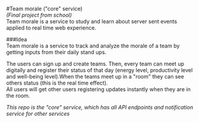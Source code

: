#Team morale ("core" service)  
_(Final project from school)_  
Team morale is a service to study and learn about server sent events applied to real time web experience.  
  
###Idea  
Team morale is a service to track and analyze the morale of a team by getting inputs from their daily stand ups.

The users can sign up and create teams. Then, every team can meet up digitally and register their status of that day (energy level, productivity level and well-being level).When the teams meet up in a "room" they can see others status (this is the real time effect).   
All users will get other users registering updates instantly when they are in the room.

_This repo is the "core" service, which has all API endpoints and notification service for other services_
